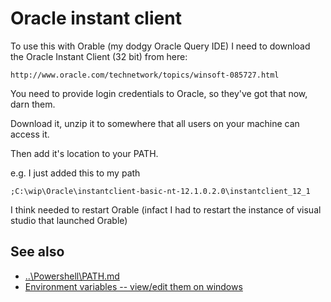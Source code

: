# Oracle instant client

To use this with Orable (my dodgy Oracle Query IDE) I need to download the Oracle Instant Client (32 bit) from here:

    http://www.oracle.com/technetwork/topics/winsoft-085727.html
    
You need to provide login credentials to Oracle, so they've got that now, darn them.

Download it, unzip it to somewhere that all users on your machine can access it.

Then add it's location to your PATH.

e.g. I just added this to my path

    ;C:\wip\Oracle\instantclient-basic-nt-12.1.0.2.0\instantclient_12_1

I think needed to restart Orable (infact I had to restart the instance of visual studio that launched Orable)
    
## See also

 * [..\Powershell\PATH.md](Path)
 * [Environment variables -- view/edit them on windows](../windows/environment_variables.md)

